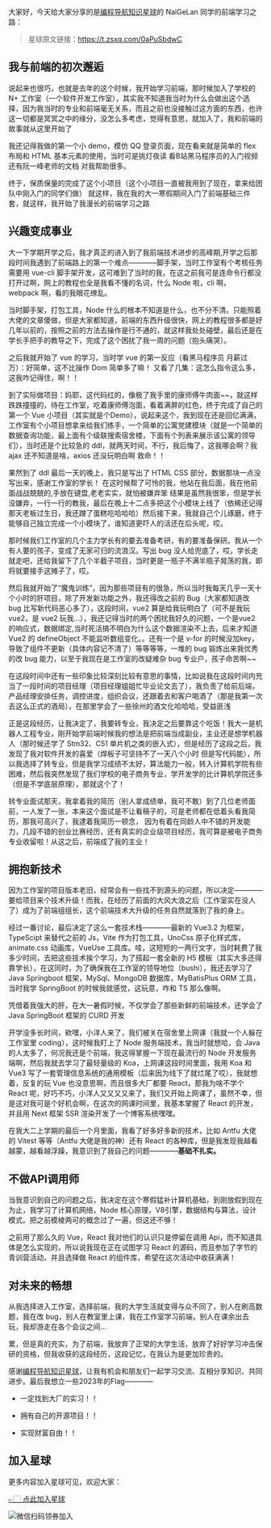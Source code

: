 大家好，今天给大家分享的是[编程导航知识星球](https://mp.weixin.qq.com/s?__biz=MzI1NDczNTAwMA==&mid=2247524980&idx=2&sn=9ddcdb6c52aa096ed4c5ad0ced946a7d&chksm=e9c28583deb50c95f3c2665713a8bbc372c68332b3bfb846cf4b23af3f1cc07164832a291335&token=689599617&lang=zh_CN&scene=21#wechat_redirect)的 NaiGeLan 同学的前端学习之路：
> 星球原文链接：https://t.zsxq.com/0aPuSbdwC

## 我与前端的初次邂逅

说起来也很巧，也就是去年的这个时候，我开始学习前端，那时候加入了学校的 N+ 工作室（一个软件开发工作室），其实我不知道我当时为什么会做出这个选择，因为我当时的专业和前端毫无关系，而且之前也没接触过这方面的东西，也许这一切都是冥冥之中的缘分，没怎么多考虑，觉得有意思，就加入了，我和前端的故事就从这里开始了

我还记得我做的第一个小 demo，模仿 QQ 登录页面，现在看来就是简单的 flex 布局和 HTML 基本元素的使用，当时可是挑灯夜读 看B站黑马程序员的入门视频 还有阮一峰老师的文档 对我帮助很多。

终于，保质保量的完成了这个小项目（这个小项目一直被我用到了现在，拿来给团队中刚入门的同学们做） 就这样，我在我的大一寒假期间入门了前端基础三件套，就这样，我开始了我漫长的前端学习之路

 

## 兴趣变成事业

大一下学期开学之后，我才真正的进入到了我前端技术进步的高峰期,开学之后那段时间我遇到了前端路上的第一个难点————脚手架，当时工作室有个考核任务需要用 vue-cli 脚手架开发，这可难到了当时的我，在这之前我可是连命令行都没打开过啊，网上的教程也全是我看不懂的名词，什么 Node 啦，cli 啊， webpack 啊，看的我眼花缭乱。

当时脚手架，打包工具，Node 什么的根本不知道是什么，也不分不清。只能照着大佬的文章傻做，但是大家都知道，前端的东西升级很快，网上的教程很多都是好几年以前的，按照之前的方法去操作是行不通的，就这样我处处碰壁，最后还是在学长手把手的教导之下，完成了这个困扰了我一周的问题（抱头痛哭）。

之后我就开始了 vue 的学习，当时学 vue 的第一反应（看黑马程序员 月薪过万）：好简单，这不比操作 Dom 简单多了嘛！ 又看了几集：这怎么指令这么多，这我咋记得住，啊！！

到了实际做项目：妈耶，这代码红的，像极了我手里的康师傅牛肉面~~，就这样跌跌撞撞的，待在工作室，吃着康师傅泡面，看着满屏的红色，终于完成了自己的第一个 Vue 小项目（其实就是个Demo），说起来这个，我到现在还是回忆满满，工作室有个小项目想拿来给我们练手，一个简单的公寓党建模块（就是一个简单的数据查询功能，最上面有个级联搜索宿舍楼，下面有个列表来展示该公寓的领导们），当时还是个比较急的 ddl，就两天时间，不行，我后悔了，这我哪会啊？我 ajax 还不知道是啥，axios 还没玩明白啊 救命！！  

果然到了 ddl 最后一天的晚上，我只是写出了 HTML CSS 部分，数据那块一点没写出来，感谢工作室的学长！ 在这时候帮了可怜的我，他站在我后面，我在他前面战战兢兢的,手放在键盘,老老实实，就怕被嫌弃笨 结果是虽然我很笨，但是学长没嫌弃，一行一行的教我，最后在晚上十二点多把这个小模块上线了（依稀还记得那天老板过生日，我还蹭了蛋糕吃哈哈哈）然后接下来，我就自己个儿琢磨，终于能够自己独立完成一个小模块了，谁知道更吓人的活还在后头呢，哎。

那时候我们工作室的几个主力学长有的要去准备考研，有的要准备保研。我从一个有人要的孩子，变成了无家可归的流浪汉。写出 bug 没人给兜底了，哎，学长走就走吧，还给我留下了几个半截子项目，当时更是一瓶子不满半瓶子晃荡的我，即将就要接手这摊子了，哎。

然后我就开始了“魔鬼训练”，因为那些项目有的很急，所以当时我每天几乎一天十个小时的肝项目，除了开发新功能之外，我还得改之前的 Bug（大家都知道改 bug 比写新代码恶心多了），这段时间，vue2 算是给我玩明白了（可不是我玩 vue2，是 vue2 玩我...），我还记得当时的两个困扰我好久的问题，一个是vue2 的响应式，数据绑定,当时死活搞不明白为什么这个数据渲染不上去，后来才知道 Vue2 的 defineObject 不能监听数组变化。。还有一个是 v-for 的时候没加key，导致了组件不更新（具体内容记不清了）等等等等，一堆的 bug 锻炼出来我优秀的改 bug 能力，以至于我现在是工作室的改疑难杂 bug 专业户，孩子命苦啊~~

在这段时间中还有一些印象比较深刻比较有意思的事情，比如说我在这段时间内充当了一段时间的项目经理（项目经理姐姐忙毕业论文去了），我负责了给前后端，产品经理安排任务，调控进度，组织会议，还跟着去和客户喝酒了（那是我第一次去这么正式的酒局），在那里学会了一些徐州的酒文化哈哈哈，受益匪浅

正是这段经历，让我决定了，我要转专业，我决定之后要靠这个吃饭！我大一是机器人工程专业，刚开始学前端时候我的想法是把前端当成副业，主业还是想学机器人（那时候还学了 Stm32、C51 单片机之类的嵌入式），但是经历了这段之后，我发现了我对软件开发的喜爱（焊板子可坚持不了一天八个小时 但是写代码能），所以我选择了转专业，但是我学习成绩不太好，算法能力一般，转入计算机学院有些困难，然后我突然发现了我们学校的电子商务专业，学开发学的比计算机学院还多（但是不学底层原理），那就这个了！

转专业面试那天，我拿着我的简历（别人拿成绩单，我可不敢）到了几位老师面前，一人发了一张，本来这个面试是不让看稿子的，可是老师都在低着头看我简历，那我可高兴了，我逮着我简历一顿念， 因为有着在同龄人中不错的开发能力，几段不错的创业比赛经历，还有真实的企业级项目经历，我可算是被电子商务专业收留啦！从这之后，前端成了我的主业！

## 拥抱新技术

因为工作室的项目版本老旧，经常会有一些找不到源头的问题，所以决定————要给项目来个技术升级！而我，在经历了前面的大风大浪之后（工作室实在没人了）成为了前端组组长，这个前端技术大升级的任务自然就落到了我的身上。

经过一番讨论，最后决定了这么一套技术栈————最新的 Vue3.2 为框架，TypeScipt 来替代之前的 Js，Vite 作为打包工具，UnoCss 原子化样式库，animate.css 动画库，VueUse 工具库。哇，这短短的一两行文字，当时耗费了我多少时间，去把这些技术挨个学习，为了搭起一套全新的 H5 模板（其实大多还得靠学长），在这同时，为了确保我在工作室的领导地位（bushi），我还去学习了 Java Springboot 框架，MySql、MongoDB 数据库，MyBatisPlus ORM 工具，当时我学 SpringBoot 的时候我就感觉，这玩意，咋和 TS 那么像啊。

凭借着我强大的肝，在大一暑假时候，不仅学会了那些新鲜的前端技术，还学会了 Java SpringBoot 框架的 CURD 开发

开学没多长时间，欸嘿，小洋人来了，我们被关在宿舍里上网课（我就一个人躲在工作室里 coding），这时候我盯上了 Node 服务端技术，我当时就想哈，会 Java 的人太多了，何况我还是个前端，我这得掌握一下现在最流行的 Node 开发服务端啊，然后我就去学习了最轻量级的 Koa，上网课这段时间里面，我用 Koa 和 Vue3 写了一套管理信息系统的通用模板（后来因为线下了就烂尾了哎），我就想着，反复的玩 Vue 也没意思啊，而且很多大厂都要 React，那我为啥不学个 React 呢，好巧不巧，小洋人又又又又来了，我们又开始上网课了，虽然不幸，但是这对我可是个好机会啊，在这次的网课时间里，我基本掌握了 React 的开发，并且用 Next 框架 SSR 渲染开发了一个博客系统嘿嘿。

在我大二上学期的最后一个月里面，我看了好多好多新的技术，比如 Antfu 大佬的 Vitest 等等（Antfu 大佬是我的神）还有 React 的各种库，但是我发现我越看越蒙，越看越浮躁，我意识到了我自己的问题————**基础不扎实。**



## 不做API调用师

当我意识到自己的问题之后，我决定在这个寒假猛补计算机基础，到刚放假到现在为止，我学习了计算机网络，Node 核心原理，V8引擎，数据结构与算法，设计模式。把之前模棱两可的概念过了一遍，但这还不够！ 

之前用了那么久的 Vue，React 我对他们的认识只是停留在调用 Api，而不知道具体是怎么实现的，所以说我现在正在试图学习 React 的源码，而且参加了字节的青训营活动，并且选择做 React 的组件库，希望在这次活动中收获满满！

## 对未来的畅想

    

从我选择进入工作室，选择前端，我的大学生活就变得与众不同了，别人在刷高数题，我在改 bug，别人在教室里上课，我在工作室学习前端，别人在课余出去玩，我却游走在各个会议之间... 

累，但是真的充实，为了前端，我放弃了正常的大学生活，放弃了好好学习冲击保研的资格，但我收获的这段经历，这段记忆，在我认为是更加珍贵的。

感谢[编程导航知识星球](https://mp.weixin.qq.com/s?__biz=MzI1NDczNTAwMA==&mid=2247524980&idx=2&sn=9ddcdb6c52aa096ed4c5ad0ced946a7d&chksm=e9c28583deb50c95f3c2665713a8bbc372c68332b3bfb846cf4b23af3f1cc07164832a291335&token=689599617&lang=zh_CN&scene=21#wechat_redirect)，让我有机会和朋友们一起学习交流、互相分享知识、共同进步。最后我想立一些2023年的Flag————

-  一定找到大厂的实习！！ 

-  拥有自己的开源项目！！

-  实现财富自由！！


## 加入星球

更多内容加入星球可见，欢迎大家：

[👉🏻 点此加入星球](加入星球.md)

![微信扫码领券加入](https://yupi.icu/img/%E7%9F%A5%E8%AF%86%E6%98%9F%E7%90%83%E6%89%AB%E7%A0%81.jpeg)

